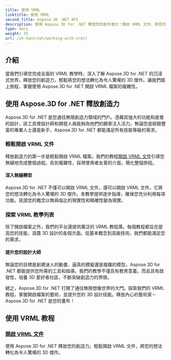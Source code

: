 ```yaml
---
title: 使用 VRML
linktitle: 使用 VRML
second_title: Aspose.3D .NET API
description: 使用 Aspose.3D for .NET 釋放您的創作潛力！開啟 VRML 文件，將您的概念轉變為 3D 奇蹟。探索 VRML 教學以無縫掌握設計。
type: docs
weight: 35
url: /zh-hant/net/working-with-vrml/
---
```


## 介紹

當我們引導您完成全面的 VRML 教學時，深入了解 Aspose.3D for .NET 的沉浸式世界。釋放您的創造力，輕鬆將您的想法轉化為令人驚嘆的 3D 傑作。讓我們踏上旅程，掌握使用 Aspose.3D for .NET 開啟 VRML 檔案的複雜性。

## 使用 Aspose.3D for .NET 釋放創造力

Aspose.3D for .NET 是您通往無限創造力領域的門戶。憑藉其強大的功能和直覺的設計，該工具使設計師和開發人員能夠為他們的願景注入活力。無論您是經驗豐富的專業人士還是新手，Aspose.3D for .NET 都能滿足所有技能等級的需求。

### 輕鬆開啟 VRML 文件

釋放創造力的第一步是輕鬆開啟 VRML 檔案。我們的教程[開啟 VRML 文件](./opening-vrml-file/)引導您無縫地完成整個過程。告別複雜性，採用使用者友善的介面，簡化整個旅程。

#### 深入無縫轉型

Aspose.3D for .NET 不僅可以開啟 VRML 文件，還可以開啟 VRML 文件。它將您的想法轉化為令人驚嘆的 3D 傑作。本教學提供逐步指導，確保您充分利用每項功能。見證您的概念以無與倫比的現實性和精確性變為現實。

### 探索 VRML 教學列表

除了開啟檔案之外，我們的平台還提供廣泛的 VRML 教程庫。每個教程都旨在提高您的技能，涵蓋 3D 設計的各個方面。從基本概念到高級技術，我們都能滿足您的需求。 

#### 提升您的設計大師

無論您的目標是創建迷人的動畫、逼真的模擬還是複雜的模型，Aspose.3D for .NET 都能提供您所需的工具和指導。我們的教學不僅具有教育意義，而且具有啟發性，培養 3D 愛好者社區，不斷突破創造力的界限。

總之，Aspose.3D for .NET 打開了通往無限想像世界的大門。探索我們的 VRML 教程，掌握開啟檔案的藝術，並提升您的 3D 設計技能。釋放內心的藝術家－Aspose.3D for .NET 是您的畫布！
## 使用 VRML 教程
### [開啟 VRML 文件](./opening-vrml-file/)
使用 Aspose.3D for .NET 釋放您的創造力。輕鬆開啟 VRML 文件，將您的想法轉化為令人驚嘆的 3D 傑作。